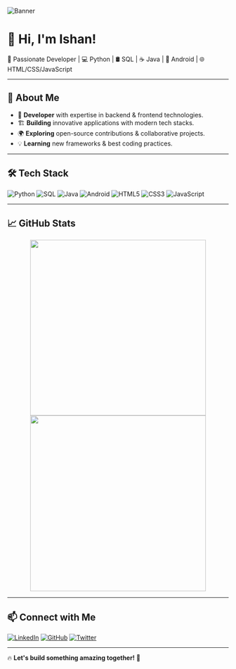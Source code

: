 ![Banner](https://your-image-url.com/banner.png)

# 👋 Hi, I'm Ishan!

🚀 Passionate Developer | 💻 Python | 🛢 SQL | ☕ Java | 📱 Android | 🌐 HTML/CSS/JavaScript

---

## 📌 About Me

- 🎯 **Developer** with expertise in backend & frontend technologies.
- 🏗️ **Building** innovative applications with modern tech stacks.
- 🌍 **Exploring** open-source contributions & collaborative projects.
- 💡 **Learning** new frameworks & best coding practices.

---

## 🛠️ Tech Stack

![Python](https://img.shields.io/badge/Python-3776AB?style=for-the-badge&logo=python&logoColor=white)
![SQL](https://img.shields.io/badge/SQL-4479A1?style=for-the-badge&logo=mysql&logoColor=white)
![Java](https://img.shields.io/badge/Java-007396?style=for-the-badge&logo=java&logoColor=white)
![Android](https://img.shields.io/badge/Android-3DDC84?style=for-the-badge&logo=android&logoColor=white)
![HTML5](https://img.shields.io/badge/HTML5-E34F26?style=for-the-badge&logo=html5&logoColor=white)
![CSS3](https://img.shields.io/badge/CSS3-1572B6?style=for-the-badge&logo=css3&logoColor=white)
![JavaScript](https://img.shields.io/badge/JavaScript-F7DF1E?style=for-the-badge&logo=javascript&logoColor=black)

---

## 📈 GitHub Stats

<p align="center">
  <img src="https://github-readme-stats.vercel.app/api?username=your-github-username&show_icons=true&theme=radical" width="400px" />
  <img src="https://github-readme-streak-stats.herokuapp.com/?user=your-github-username&theme=radical" width="400px" />
</p>

---

## 📫 Connect with Me

[![LinkedIn](https://img.shields.io/badge/LinkedIn-0077B5?style=for-the-badge&logo=linkedin&logoColor=white)](https://linkedin.com/in/your-profile)
[![GitHub](https://img.shields.io/badge/GitHub-181717?style=for-the-badge&logo=github&logoColor=white)](https://github.com/your-github-username)
[![Twitter](https://img.shields.io/badge/Twitter-1DA1F2?style=for-the-badge&logo=twitter&logoColor=white)](https://twitter.com/your-twitter-handle)

---

🔥 **Let's build something amazing together!** 🚀

